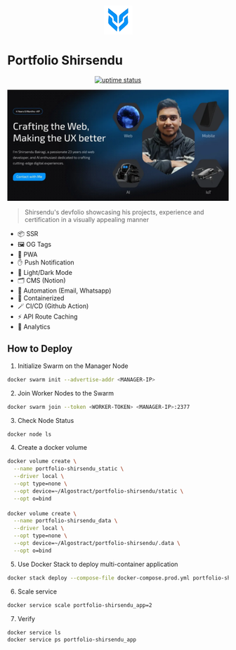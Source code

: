 <p align="center">
  <img src="./public/logo.png" lt="Logo" width="65" />
<p>

# Portfolio Shirsendu

<p align="center">
  <a href="https://shirsendu-bairagi.betteruptime.com">
    <img src="https://uptime.betterstack.com/status-badges/v3/monitor/10aqw.svg" alt="uptime status">
  </a>
</p>

![Landing](public/previews/landing.webp)

> Shirsendu's devfolio showcasing his projects, experience and certification in a visually appealing manner

- 📦 SSR
- 🖼️ OG Tags
- 🚀 PWA
- ✋ Push Notification
- 🌙 Light/Dark Mode
- 🗂️ CMS (Notion)
- 🤖 Automation (Email, Whatsapp)
- 🐋 Containerized
- 🪄 CI/CD (Github Action)
- ⚡️ API Route Caching
- 📐 Analytics

## How to Deploy

1. Initialize Swarm on the Manager Node

```bash
docker swarm init --advertise-addr <MANAGER-IP>
```

2. Join Worker Nodes to the Swarm

```bash
docker swarm join --token <WORKER-TOKEN> <MANAGER-IP>:2377
```

3. Check Node Status

```bash
docker node ls
```

4. Create a docker volume

```bash
docker volume create \
  --name portfolio-shirsendu_static \
  --driver local \
  --opt type=none \
  --opt device=~/Algostract/portfolio-shirsendu/static \
  --opt o=bind

docker volume create \
  --name portfolio-shirsendu_data \
  --driver local \
  --opt type=none \
  --opt device=~/Algostract/portfolio-shirsendu/.data \
  --opt o=bind
```

5. Use Docker Stack to deploy multi-container application

```bash
docker stack deploy --compose-file docker-compose.prod.yml portfolio-shirsendu
```

6. Scale service

```bash
docker service scale portfolio-shirsendu_app=2
```

7. Verify

```bash
docker service ls
docker service ps portfolio-shirsendu_app
```
